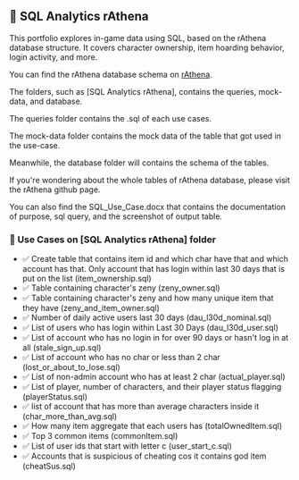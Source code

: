 ## 🧙 SQL Analytics rAthena

This portfolio explores in-game data using SQL, based on the rAthena database structure. It covers character ownership, item hoarding behavior, login activity, and more.

You can find the rAthena database schema on [rAthena](https://github.com/rathena/rathena).

The folders, such as [SQL Analytics rAthena], contains the queries, mock-data, and database.

The queries folder contains the .sql of each use cases.

The mock-data folder contains the mock data of the table that got used in the use-case.

Meanwhile, the database folder will contains the schema of the tables.

If you're wondering about the whole tables of rAthena database, please visit the rAthena github page.

You can also find the SQL_Use_Case.docx that contains the documentation of purpose, sql query, and the screenshot of output table.

### 📁 Use Cases on [SQL Analytics rAthena] folder

- ✅ Create table that contains item id and which char have that and which account has that. Only account that has login within last 30 days that is put on the list (item_ownership.sql)
- ✅ Table containing character's zeny (zeny_owner.sql)
- ✅ Table containing character's zeny and how many unique item that they have (zeny_and_item_owner.sql)
- ✅ Number of daily active users last 30 days (dau_l30d_nominal.sql)
- ✅ List of users who has login within Last 30 Days (dau_l30d_user.sql)
- ✅ List of account who has no login in for over 90 days or hasn't log in at all (stale_sign_up.sql)
- ✅ List of account who has no char or less than 2 char (lost_or_about_to_lose.sql)
- ✅ List of non-admin account who has at least 2 char (actual_player.sql)
- ✅ List of player, number of characters, and their player status flagging (playerStatus.sql)
- ✅ list of account that has more than average characters inside it (char_more_than_avg.sql)
- ✅ How many item aggregate that each users has (totalOwnedItem.sql)
- ✅ Top 3 common items (commonItem.sql)
- ✅ List of user ids that start with letter c (user_start_c.sql)
- ✅ Accounts that is suspicious of cheating cos it contains god item (cheatSus.sql)